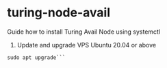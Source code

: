 # turing-node-avail
Guide how to install Turing Avail Node using systemctl
1. Update and upgrade VPS Ubuntu 20.04 or above
```sudo apt update
sudo apt upgrade```
